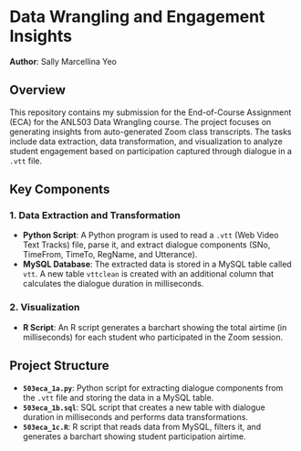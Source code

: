 # Data Wrangling and Engagement Insights

**Author**: Sally Marcellina Yeo  

## Overview

This repository contains my submission for the End-of-Course Assignment (ECA) for the ANL503 Data Wrangling course. The project focuses on generating insights from auto-generated Zoom class transcripts. The tasks include data extraction, data transformation, and visualization to analyze student engagement based on participation captured through dialogue in a `.vtt` file.

## Key Components

### 1. Data Extraction and Transformation
- **Python Script**: A Python program is used to read a `.vtt` (Web Video Text Tracks) file, parse it, and extract dialogue components (SNo, TimeFrom, TimeTo, RegName, and Utterance).
- **MySQL Database**: The extracted data is stored in a MySQL table called `vtt`. A new table `vttclean` is created with an additional column that calculates the dialogue duration in milliseconds.

### 2. Visualization
- **R Script**: An R script generates a barchart showing the total airtime (in milliseconds) for each student who participated in the Zoom session.

## Project Structure

- **`503eca_1a.py`**: Python script for extracting dialogue components from the `.vtt` file and storing the data in a MySQL table.
- **`503eca_1b.sql`**: SQL script that creates a new table with dialogue duration in milliseconds and performs data transformations.
- **`503eca_1c.R`**: R script that reads data from MySQL, filters it, and generates a barchart showing student participation airtime.

